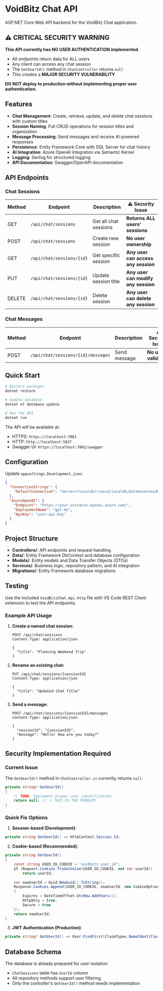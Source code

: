 # VoidBitz Chat API

ASP.NET Core Web API backend for the VoidBitz Chat application.

## ⚠️ **CRITICAL SECURITY WARNING**

**This API currently has NO USER AUTHENTICATION implemented.**

- All endpoints return data for ALL users
- Any client can access any chat session
- The `GetUserId()` method in `ChatController` returns `null`
- This creates a **MAJOR SECURITY VULNERABILITY**

**DO NOT deploy to production without implementing proper user authentication.**

## Features

- **Chat Management**: Create, retrieve, update, and delete chat sessions with custom titles
- **Session Naming**: Full CRUD operations for session titles and organization
- **Message Processing**: Send messages and receive AI-powered responses
- **Persistence**: Entity Framework Core with SQL Server for chat history
- **AI Integration**: Azure OpenAI integration via Semantic Kernel
- **Logging**: Serilog for structured logging
- **API Documentation**: Swagger/OpenAPI documentation

## API Endpoints

### Chat Sessions

| Method | Endpoint | Description | ⚠️ Security Issue |
|--------|----------|-------------|-------------------|
| GET | `/api/chat/sessions` | Get all chat sessions | **Returns ALL users' sessions** |
| POST | `/api/chat/sessions` | Create new session | **No user ownership** |
| GET | `/api/chat/sessions/{id}` | Get specific session | **Any user can access any session** |
| PUT | `/api/chat/sessions/{id}` | Update session title | **Any user can modify any session** |
| DELETE | `/api/chat/sessions/{id}` | Delete session | **Any user can delete any session** |

### Chat Messages

| Method | Endpoint | Description | ⚠️ Security Issue |
|--------|----------|-------------|-------------------|
| POST | `/api/chat/sessions/{id}/messages` | Send message | **No user validation** |

## Quick Start

```bash
# Restore packages
dotnet restore

# Update database
dotnet ef database update

# Run the API
dotnet run
```

The API will be available at:
- HTTPS: `https://localhost:7061`
- HTTP: `http://localhost:5027`
- Swagger UI: `https://localhost:7061/swagger`

## Configuration

Update `appsettings.Development.json`:

```json
{
  "ConnectionStrings": {
    "DefaultConnection": "Server=(localdb)\\mssqllocaldb;Database=VoidBitzChatDb;Trusted_Connection=true;MultipleActiveResultSets=true;"
  },
  "AzureOpenAI": {
    "Endpoint": "https://your-instance.openai.azure.com/",
    "DeploymentName": "gpt-4o",
    "ApiKey": "your-api-key"
  }
}
```

## Project Structure

- **Controllers/**: API endpoints and request handling
- **Data/**: Entity Framework DbContext and database configuration
- **Models/**: Entity models and Data Transfer Objects (DTOs)
- **Services/**: Business logic, repository pattern, and AI integration
- **Migrations/**: Entity Framework database migrations

## Testing

Use the included `VoidBitzChat.Api.http` file with VS Code REST Client extension to test the API endpoints.

### Example API Usage

1. **Create a named chat session:**
   ```http
   POST /api/chat/sessions
   Content-Type: application/json
   
   {
     "title": "Planning Weekend Trip"
   }
   ```

2. **Rename an existing chat:**
   ```http
   PUT /api/chat/sessions/{sessionId}
   Content-Type: application/json
   
   {
     "title": "Updated Chat Title"
   }
   ```

3. **Send a message:**
   ```http
   POST /api/chat/sessions/{sessionId}/messages
   Content-Type: application/json
   
   {
     "sessionId": "{sessionId}",
     "message": "Hello! How are you today?"
   }
   ```

## Security Implementation Required

### Current Issue

The `GetUserId()` method in `ChatController.cs` currently returns `null`:

```csharp
private string? GetUserId()
{
    // TODO: Implement proper user identification
    return null; // ⚠️ THIS IS THE PROBLEM
}
```

### Quick Fix Options

1. **Session-based (Development)**:
```csharp
private string GetUserId() => HttpContext.Session.Id;
```

2. **Cookie-based (Recommended)**:
```csharp
private string GetUserId()
{
    const string USER_ID_COOKIE = "voidbitz_user_id";
    if (Request.Cookies.TryGetValue(USER_ID_COOKIE, out var userId))
        return userId;
    
    var newUserId = Guid.NewGuid().ToString();
    Response.Cookies.Append(USER_ID_COOKIE, newUserId, new CookieOptions
    {
        Expires = DateTimeOffset.UtcNow.AddYears(1),
        HttpOnly = true,
        Secure = true
    });
    return newUserId;
}
```

3. **JWT Authentication (Production)**:
```csharp
private string? GetUserId() => User.FindFirst(ClaimTypes.NameIdentifier)?.Value;
```

## Database Schema

The database is already prepared for user isolation:
- `ChatSessions` table has `UserId` column
- All repository methods support user filtering
- Only the controller's `GetUserId()` method needs implementation
